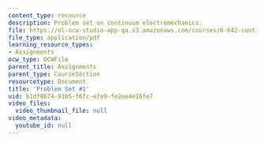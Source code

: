 ```yaml
---
content_type: resource
description: Problem set on continuum electromechanics.
file: https://ol-ocw-studio-app-qa.s3.amazonaws.com/courses/6-642-continuum-electromechanics-fall-2008/b1df867491b5f6fcefe9fe2ee4e16fe7_pset1.pdf
file_type: application/pdf
learning_resource_types:
- Assignments
ocw_type: OCWFile
parent_title: Assignments
parent_type: CourseSection
resourcetype: Document
title: 'Problem Set #1'
uid: b1df8674-91b5-f6fc-efe9-fe2ee4e16fe7
video_files:
  video_thumbnail_file: null
video_metadata:
  youtube_id: null
---
```

